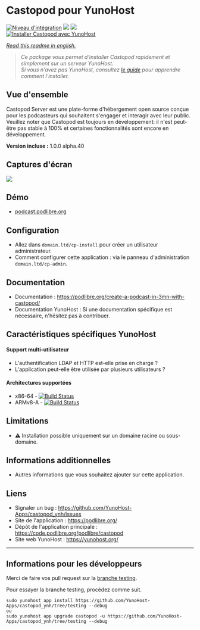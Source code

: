 # Castopod pour YunoHost

[![Niveau d'intégration](https://dash.yunohost.org/integration/castopod.svg)](https://dash.yunohost.org/appci/app/castopod) ![](https://ci-apps.yunohost.org/ci/badges/castopod.status.svg) ![](https://ci-apps.yunohost.org/ci/badges/castopod.maintain.svg)  
[![Installer Castopod avec YunoHost](https://install-app.yunohost.org/install-with-yunohost.svg)](https://install-app.yunohost.org/?app=castopod)

*[Read this readme in english.](./README.md)* 

> *Ce package vous permet d'installer Castopod rapidement et simplement sur un serveur YunoHost.  
Si vous n'avez pas YunoHost, consultez [le guide](https://yunohost.org/#/install) pour apprendre comment l'installer.*

## Vue d'ensemble
Castopod Server est une plate-forme d'hébergement open source conçue pour les podcasteurs qui souhaitent s'engager et interagir avec leur public. Veuillez noter que Castopod est toujours en développement: il n'est peut-être pas stable à 100% et certaines fonctionnalités sont encore en développement.

**Version incluse :** 1.0.0 alpha.40

## Captures d'écran

![](https://podlibre.org/content/images/2020/12/Parisian-Podcast.png)

## Démo

 * [podcast.podlibre.org](https://podcast.podlibre.org/@podlibre_fr)

## Configuration

 * Allez dans `domain.ltd/cp-install` pour créer un utilisateur administrateur.
 * Comment configurer cette application : via le panneau d'administration `domain.ltd/cp-admin`.

## Documentation

 * Documentation : https://podlibre.org/create-a-podcast-in-3mn-with-castopod/
 * Documentation YunoHost : Si une documentation spécifique est nécessaire, n'hésitez pas à contribuer.

## Caractéristiques spécifiques YunoHost

#### Support multi-utilisateur

* L'authentification LDAP et HTTP est-elle prise en charge ?
* L'application peut-elle être utilisée par plusieurs utilisateurs ?

#### Architectures supportées

* x86-64 - [![Build Status](https://ci-apps.yunohost.org/ci/logs/castopod%20%28Apps%29.svg)](https://ci-apps.yunohost.org/ci/apps/castopod/)
* ARMv8-A - [![Build Status](https://ci-apps-arm.yunohost.org/ci/logs/castopod%20%28Apps%29.svg)](https://ci-apps-arm.yunohost.org/ci/apps/castopod/)

## Limitations

* :warning: Installation possible uniquement sur un domaine racine ou sous-domaine.

## Informations additionnelles

* Autres informations que vous souhaitez ajouter sur cette application.

## Liens

 * Signaler un bug : https://github.com/YunoHost-Apps/castopod_ynh/issues
 * Site de l'application : https://podlibre.org/
 * Dépôt de l'application principale : https://code.podlibre.org/podlibre/castopod
 * Site web YunoHost : https://yunohost.org/

---

## Informations pour les développeurs

Merci de faire vos pull request sur la [branche testing](https://github.com/YunoHost-Apps/castopod_ynh/tree/testing).

Pour essayer la branche testing, procédez comme suit.
```
sudo yunohost app install https://github.com/YunoHost-Apps/castopod_ynh/tree/testing --debug
ou
sudo yunohost app upgrade castopod -u https://github.com/YunoHost-Apps/castopod_ynh/tree/testing --debug
```
